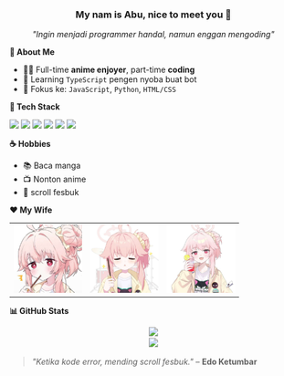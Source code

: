 <h3 align="center">My nam is Abu, nice to meet you 👋</h3>
<p align="center"><i>"Ingin menjadi programmer handal, namun enggan mengoding"</i></p>

**🧠 About Me**

- 🧑‍💻 Full-time **anime enjoyer**, part-time **coding**
- 🧪 Learning `TypeScript` pengen nyoba buat bot
- 🎯 Fokus ke: `JavaScript`, `Python`, `HTML/CSS`

**🔧 Tech Stack**

<p align="left">
  <img src="https://img.shields.io/badge/JavaScript-F7DF1E?style=flat-square&logo=javascript&logoColor=black"/>
  <img src="https://img.shields.io/badge/Python-3776AB?style=flat-square&logo=python&logoColor=white"/>
  <img src="https://img.shields.io/badge/HTML5-E34F26?style=flat-square&logo=html5&logoColor=white"/>
  <img src="https://img.shields.io/badge/CSS3-1572B6?style=flat-square&logo=css3&logoColor=white"/>
  <img src="https://img.shields.io/badge/Git-F05032?style=flat-square&logo=git&logoColor=white"/>
  <img src="https://img.shields.io/badge/GitHub-181717?style=flat-square&logo=github&logoColor=white"/>
</p>

**☕ Hobbies**

- 📚 Baca manga
- 📺 Nonton anime
- 🧠 scroll fesbuk

**❤️ My Wife**

<p align="center">

<table>
  <tr>
    <td align="center">
      <img src="images/image1.jpg" width="120"/><br/>
    </td>
    <td align="center">
      <img src="images/image2.jpg" width="120"/><br/>
    </td>
    <td align="center">
      <img src="images/image3.jpg" width="120"/><br/>
    </td>
  </tr>
</table>

</p>

**📊 GitHub Stats**

<p align="center">
  <img src="https://github-readme-streak-stats.herokuapp.com/?user=nextarz&theme=tokyonight"/>
  <br>
  <img src="https://github-readme-stats.vercel.app/api?username=nextarz&show_icons=true&theme=tokyonight"/>
</p>

> _"Ketika kode error, mending scroll fesbuk."_ – **Edo Ketumbar**
